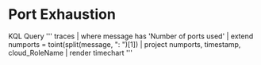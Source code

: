 # Port Exhaustion
KQL Query
'''
traces | where message has 'Number of ports used'
| extend numports = toint(split(message, ": ")[1])
| project numports, timestamp, cloud_RoleName
| render timechart 
'''
